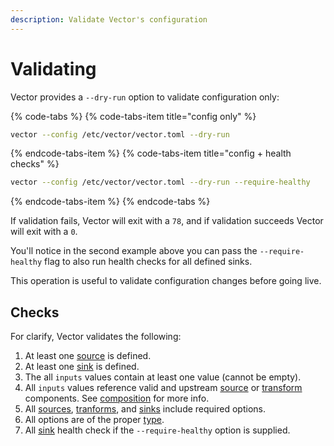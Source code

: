 ```yaml
---
description: Validate Vector's configuration
---
```


# Validating

Vector provides a `--dry-run` option to validate configuration only:

{% code-tabs %}
{% code-tabs-item title="config only" %}
```bash
vector --config /etc/vector/vector.toml --dry-run
```
{% endcode-tabs-item %}
{% code-tabs-item title="config + health checks" %}
```bash
vector --config /etc/vector/vector.toml --dry-run --require-healthy
```
{% endcode-tabs-item %}
{% endcode-tabs %}

If validation fails, Vector will exit with a `78`, and if validation succeeds
Vector will exit with a `0`.

You'll notice in the second example above you can pass the `--require-healthy`
flag to also run health checks for all defined sinks.

This operation is useful to validate configuration changes before going live.

## Checks

For clarify, Vector validates the following:

1. At least one [source][docs.sources] is defined.
2. At least one [sink][docs.sinks] is defined.
3. The all `inputs` values contain at least one value (cannot be empty).
4. All `inputs` values reference valid and upstream [source][docs.sources] or [transform][docs.transforms] components. See [composition][docs.configuration.composition] for more info.
5. All [sources][docs.sources], [tranforms][docs.transforms], and [sinks][docs.sinks] include required options.
6. All options are of the proper [type][docs.configuration.types].
7. All [sink][docs.sinks] health check if the `--require-healthy` option is supplied.


[docs.configuration.composition]: ../../usage/configuration#composition
[docs.configuration.types]: ../../usage/configuration#types
[docs.sinks]: ../../usage/configuration/sinks
[docs.sources]: ../../usage/configuration/sources
[docs.transforms]: ../../usage/configuration/transforms
